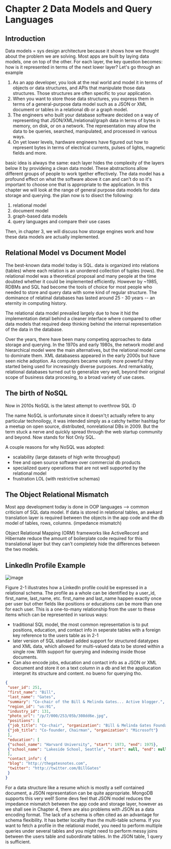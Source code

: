 # Chapter 2 Data Models and Query Languages

## Introduction

Data models = sys design architecture because it shows how we thought about the problem we are solving. Most apps are built by laying data models, one on top of the other. For each layer, the key question becomes: how is it represented in terms of the next lower layer? Let's go through an example

1. As an app developer, you look at the real world and model it in terms of objects or data structures, and APIs that manipulate those data structures. Those structures are often specific to your application.
2. When you want to store those data structures, you express them in terms of a general-purpose data model such as a JSON or XML document or tables in a relational db or a graph model.
3. The engineers who built your database software decided on a way of representing that JSON/XML/relational/graph data in terms of bytes in memory, on disk, or on a network. The representation may allow the data to be queries, searched, manipulated, and processed in various ways.
4. On yet lower levels, hardware engineers have figured out how to represent bytes in terms of electrical currents, pulses of lights, magnetic fields and more.

basic idea is always the same: each layer hides the complexity of the layers below it by provideing a clean data model. These abstractions allow different groups of people to work tgether effectively. The data model has a profound effect on what the software above it can and can't do so it's important to choose one that is appropriate to the application. In this chapter we will look at the range of general purpose data models for data storage and querying. the plan now is to disect the following:

1. relational model
2. document model
3. graph-based data models
4. query languages and compare their use cases

Then, in chapter 3, we will discuss how storage engines work and how these data models are actually implemented.

## Relational Model vs Document Model

The best-known data model today is SQL. data is organized into relations (tables) where each relation is an unordered collection of tuples (rows). the relational model was a theoretical proposal and many people at the time doubted whether it could be implemented efficiently. However by ~1985, RDBMs and SQL had become the tools of choice for most people who needed to store and query data with some kind of regular structure. The dominance of relatinal databases has lasted around 25 - 30 years -- an eternity in computing history.

The relational data model prevailed largely due to how it hid the implementation detail behind a cleaner interface where compared to other data models that required deep thinking behind the internal representation of the data in the database.

Over the years, there have been many competing approaches to data storage and querying. In the 1970s and early 1980s, the network model and hierarchical model were the main alternatives, but the relational model came to dominate them. XML databasess appeared in the early 2000s but have seen niche adoption. As computers became vastly more powerful they started being used for increasingly diverse purposes. And remarkably, relational databases turned out to generalize very well, beyond their original scope of business data procesing, to a broad variety of use cases.


## The birth of NoSQL

Now in 2010s NoSQL is the latest attempt to overthrow SQL :D

The name NoSQL is unfortunate since it doesn't;t actually refere to any particular technoilogy, it was intended simply as a catchy twitter hashtag for a meetup on open source, distributed, nonrelational DBs in 2009. But the term stuck a nerve and quickly spread through the web startup community and beyond. Now stands for Not Only SQL.

A couple reasons for why NoSQL was adopted:

- scalability (large datasets of high write throughput)
- free and open source software over commercial db products
- specialized query operations that are not well supported by the relational model
- frustration LOL (with restrictive schemas)

## The Object Relational Mismatch
Most app development today is done in OOP languages --> common criticism of SQL data model. If data is stored in relational tables, an awkard translation layer is required between the objects in the app code and the db model of tables, rows, columns. (impedance mismatch)

Object Relational Mapping (ORM) frameworks like ActiveRecord and Hibernate reduce the amount of boilerplate code required for this translational layer but they can't completely hide the differences between the two models.

## LinkedIn Profile Example

![image](https://github.com/user-attachments/assets/70072f6d-4e00-42ed-ac7b-425f09e1ce87)

Figure 2-1 illustrates how a LinkedIn profile could be expressed in a relational schema. The profile as a whole can be identified by a user_id, first_name, last_name, etc. first_name and last_name happen exactly once per user but other fields like positions or educations can be more than one for each user. This is a one-to-many relationship from the user to these items which can be represented in various ways:

- traditional SQL model, the most common representation is to put positions, education, and contact info in seperate tables with a foreign key reference to the users table as in 2-1
- later version of SQL standard added support for structured datatypes and XML data, which allowed for multi-valued data to be stored within a single row. With support for querying and indexing inside those documents.
- Can also encode jobs, education and contact info as a JSON or XML document and store it on a text column in a db and let the appliucation interpret its structure and content. no bueno for querying tho.

```json
{
 "user_id": 251,
 "first_name": "Bill",
 "last_name": "Gates",
 "summary": "Co-chair of the Bill & Melinda Gates... Active blogger.",
 "region_id": "us:91",
 "industry_id": 131,
 "photo_url": "/p/7/000/253/05b/308dd6e.jpg",
 "positions": [
 {"job_title": "Co-chair", "organization": "Bill & Melinda Gates Foundation"},
 {"job_title": "Co-founder, Chairman", "organization": "Microsoft"}
 ],
 "education": [
 {"school_name": "Harvard University", "start": 1973, "end": 1975},
 {"school_name": "Lakeside School, Seattle", "start": null, "end": null}
 ],
 "contact_info": {
 "blog": "http://thegatesnotes.com",
 "twitter": "http://twitter.com/BillGates"
 }
}
```

For a data structure like a resume which is mostly a self contained document, a JSON representation can be quite appropriate. MongoDB supports this very well!
Some devs feel that JSON model reduces the impedance mismatch between the app code and storage layer, however as we shall see in Chapter 4, there are also problems with JSON as a data encoding format. The lack of a schema is often cited as an advantage for schema flexibility. It has better locality than the multi-table schema. If you want to fetch a profile in the relational model, you need to perform multiple queries under several tables and you might need to perform messy joins between the users table and subordinate tables. In the JSON table, 1 query is sufficient.


##


##


##


##


##


##


##


## 


##


##


##


##


##


##


##


##


##


##


##


##


##


## 


##


##


##


##


##


##


##


##


##


##


##


##


##


## 


##


##


##


##


##


##


##


##


##


##


##


##


##


## 


##


##


##


##


##


##


##


##


##


##


##


##


##


## 


##


##


##


##


##


##


##


##


##


##


##


##


##


